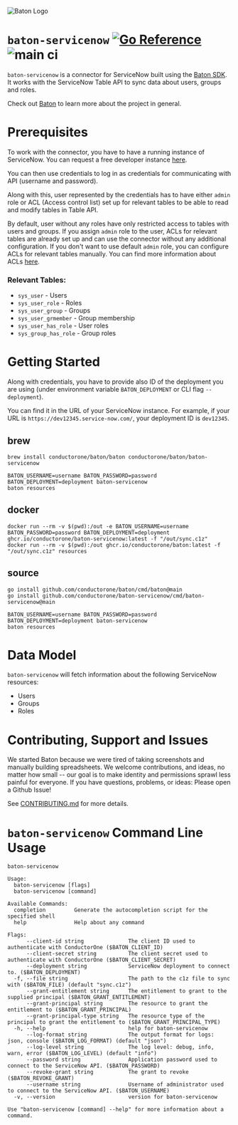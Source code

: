 ![Baton Logo](./docs/images/baton-logo.png)

# `baton-servicenow` [![Go Reference](https://pkg.go.dev/badge/github.com/conductorone/baton-servicenow.svg)](https://pkg.go.dev/github.com/conductorone/baton-servicenow) ![main ci](https://github.com/conductorone/baton-servicenow/actions/workflows/main.yaml/badge.svg)

`baton-servicenow` is a connector for ServiceNow built using the [Baton SDK](https://github.com/conductorone/baton-sdk). It works with the ServiceNow Table API to sync data about users, groups and roles.

Check out [Baton](https://github.com/conductorone/baton) to learn more about the project in general.

# Prerequisites

To work with the connector, you have to have a running instance of ServiceNow. You can request a free developer instance [here](https://developer.servicenow.com/dev.do).

You can then use credentials to log in as credentials for communicating with API (username and password). 

Along with this, user represented by the credentials has to have either `admin` role or ACL (Access control list) set up for relevant tables to be able to read and modify tables in Table API.

By default, user without any roles have only restricted access to tables with users and groups. If you assign `admin` role to the user, ACLs for relevant tables are already set up and can use the connector without any additional configuration. If you don't want to use default `admin` role, you can configure ACLs for relevant tables manually. You can find more information about ACLs [here](https://docs.servicenow.com/bundle/utah-platform-security/page/administer/contextual-security/concept/access-control-rules.html).

### Relevant Tables:
- `sys_user` - Users
- `sys_user_role` - Roles
- `sys_user_group` - Groups
- `sys_user_grmember` - Group membership
- `sys_user_has_role` - User roles
- `sys_group_has_role` - Group roles

# Getting Started

Along with credentials, you have to provide also ID of the deployment you are using (under environment variable `BATON_DEPLOYMENT` or CLI flag `--deployment`). 

You can find it in the URL of your ServiceNow instance. For example, if your URL is `https://dev12345.service-now.com/`, your deployment ID is `dev12345`.

## brew

```
brew install conductorone/baton/baton conductorone/baton/baton-servicenow

BATON_USERNAME=username BATON_PASSWORD=password BATON_DEPLOYMENT=deployment baton-servicenow
baton resources
```

## docker

```
docker run --rm -v $(pwd):/out -e BATON_USERNAME=username BATON_PASSWORD=password BATON_DEPLOYMENT=deployment ghcr.io/conductorone/baton-servicenow:latest -f "/out/sync.c1z"
docker run --rm -v $(pwd):/out ghcr.io/conductorone/baton:latest -f "/out/sync.c1z" resources
```

## source

```
go install github.com/conductorone/baton/cmd/baton@main
go install github.com/conductorone/baton-servicenow/cmd/baton-servicenow@main

BATON_USERNAME=username BATON_PASSWORD=password BATON_DEPLOYMENT=deployment baton-servicenow
baton resources
```

# Data Model

`baton-servicenow` will fetch information about the following ServiceNow resources:

- Users
- Groups
- Roles

# Contributing, Support and Issues

We started Baton because we were tired of taking screenshots and manually building spreadsheets. We welcome contributions, and ideas, no matter how small -- our goal is to make identity and permissions sprawl less painful for everyone. If you have questions, problems, or ideas: Please open a Github Issue!

See [CONTRIBUTING.md](https://github.com/ConductorOne/baton/blob/main/CONTRIBUTING.md) for more details.

# `baton-servicenow` Command Line Usage

```
baton-servicenow

Usage:
  baton-servicenow [flags]
  baton-servicenow [command]

Available Commands:
  completion         Generate the autocompletion script for the specified shell
  help               Help about any command

Flags:
      --client-id string              The client ID used to authenticate with ConductorOne ($BATON_CLIENT_ID)
      --client-secret string          The client secret used to authenticate with ConductorOne ($BATON_CLIENT_SECRET)
      --deployment string             ServiceNow deployment to connect to. ($BATON_DEPLOYMENT)
  -f, --file string                   The path to the c1z file to sync with ($BATON_FILE) (default "sync.c1z")
      --grant-entitlement string      The entitlement to grant to the supplied principal ($BATON_GRANT_ENTITLEMENT)
      --grant-principal string        The resource to grant the entitlement to ($BATON_GRANT_PRINCIPAL)
      --grant-principal-type string   The resource type of the principal to grant the entitlement to ($BATON_GRANT_PRINCIPAL_TYPE)
  -h, --help                          help for baton-servicenow
      --log-format string             The output format for logs: json, console ($BATON_LOG_FORMAT) (default "json")
      --log-level string              The log level: debug, info, warn, error ($BATON_LOG_LEVEL) (default "info")
      --password string               Application password used to connect to the ServiceNow API. ($BATON_PASSWORD)
      --revoke-grant string           The grant to revoke ($BATON_REVOKE_GRANT)
      --username string               Username of administrator used to connect to the ServiceNow API. ($BATON_USERNAME)
  -v, --version                       version for baton-servicenow

Use "baton-servicenow [command] --help" for more information about a command.
```
